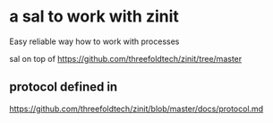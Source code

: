 # a sal to work with zinit

Easy reliable way how to work with processes

sal on top of https://github.com/threefoldtech/zinit/tree/master

## protocol defined in

https://github.com/threefoldtech/zinit/blob/master/docs/protocol.md